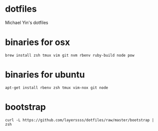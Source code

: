 # dotfiles
Michael Yin's dotfiles

# binaries for osx

```
brew install zsh tmux vim git nvm rbenv ruby-build node pow
```

# binaries for ubuntu

```
apt-get install rbenv zsh tmux vim-nox git node
```

# bootstrap

```
curl -L https://github.com/layerssss/dotfiles/raw/master/bootstrap | zsh
```
